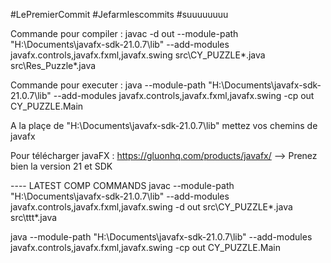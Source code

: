

#LePremierCommit #Jefarmlescommits #suuuuuuuu


Commande pour compiler : javac -d out --module-path "H:\Documents\javafx-sdk-21.0.7\lib" --add-modules javafx.controls,javafx.fxml,javafx.swing src\CY_PUZZLE\*.java src\Res_Puzzle\*.java




Commande pour executer : java --module-path "H:\Documents\javafx-sdk-21.0.7\lib" --add-modules javafx.controls,javafx.fxml,javafx.swing -cp out CY_PUZZLE.Main



A la plaçe de "H:\Documents\javafx-sdk-21.0.7\lib"  mettez vos chemins de javafx 


Pour télécharger javaFX : https://gluonhq.com/products/javafx/ --> Prenez bien la version 21 et SDK 


---- LATEST COMP COMMANDS
javac --module-path "H:\Documents\javafx-sdk-21.0.7\lib" --add-modules javafx.controls,javafx.fxml,javafx.swing -d out src\CY_PUZZLE\*.java src\ttt\*.java
 
java --module-path "H:\Documents\javafx-sdk-21.0.7\lib" --add-modules javafx.controls,javafx.fxml,javafx.swing -cp out CY_PUZZLE.Main
